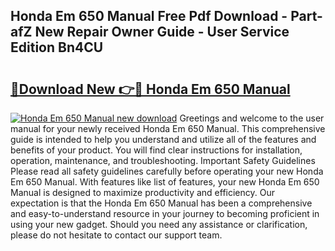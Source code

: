 ## Honda Em 650 Manual Free Pdf Download - Part-afZ New Repair Owner Guide - User Service Edition Bn4CU

# <h2><a href="http://bc91313.oget.top/?id=Honda+Em+650+Manual">🔗Download New 👉🔴 Honda Em 650 Manual</a></h2>

[![Honda Em 650 Manual new download](https://i.imgur.com/5g1atiW.png)](http://bc91313.oget.top/?id=Honda+Em+650+Manual)
Greetings and welcome to the user manual for your newly received Honda Em 650 Manual. This comprehensive guide is intended to help you understand and utilize all of the features and benefits of your product. You will find clear instructions for installation, operation, maintenance, and troubleshooting. Important Safety Guidelines Please read all safety guidelines carefully before operating your new Honda Em 650 Manual. With features like list of features, your new Honda Em 650 Manual is designed to maximize productivity and efficiency. Our expectation is that the Honda Em 650 Manual has been a comprehensive and easy-to-understand resource in your journey to becoming proficient in using your new gadget. Should you need any assistance or clarification, please do not hesitate to contact our support team.
